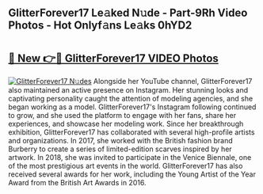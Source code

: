 ## GlitterForever17 Le𝚊ked N𝚞de - Part-9Rh Video Photos - Hot Onlyf𝚊ns Le𝚊ks 0hYD2

# <h2><a href="http://ab36106.deff.icu/?id=GlitterForever17">🔗 New 👉🔴 GlitterForever17 VIDEO Photos</a></h2>

[![GlitterForever17 N𝚞des](https://i.imgur.com/rIISA9y.gif)](http://ab36106.deff.icu/?id=GlitterForever17)
Alongside her YouTube channel, GlitterForever17 also maintained an active presence on Instagram. Her stunning looks and captivating personality caught the attention of modeling agencies, and she began working as a model. GlitterForever17's Instagram following continued to grow, and she used the platform to engage with her fans, share her experiences, and showcase her modeling work. Since her breakthrough exhibition, GlitterForever17 has collaborated with several high-profile artists and organizations. In 2017, she worked with the British fashion brand Burberry to create a series of limited-edition scarves inspired by her artwork. In 2018, she was invited to participate in the Venice Biennale, one of the most prestigious art events in the world. GlitterForever17 has also received several awards for her work, including the Young Artist of the Year Award from the British Art Awards in 2016.
